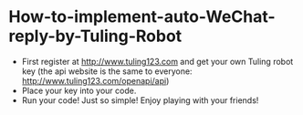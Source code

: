 # How-to-implement-auto-WeChat-reply-by-Tuling-Robot

 - First register at http://www.tuling123.com and get your own Tuling robot key (the api website is the same to everyone: http://www.tuling123.com/openapi/api)
 - Place your key into your code.
 - Run your code! Just so simple! Enjoy playing with your friends!
